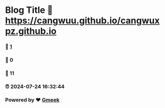 # Blog Title :link: https://cangwuu.github.io/cangwuxpz.github.io 
### :page_facing_up: [1](https://cangwuu.github.io/cangwuxpz.github.io/tag.html) 
### :speech_balloon: 0 
### :hibiscus: 11 
### :alarm_clock: 2024-07-24 16:32:44 
### Powered by :heart: [Gmeek](https://github.com/Meekdai/Gmeek)
